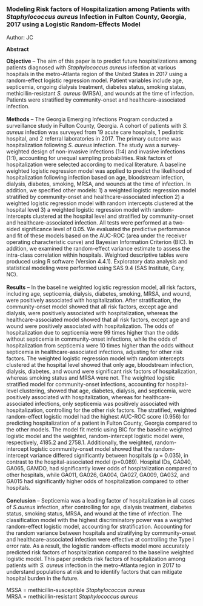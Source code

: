 ### Modeling Risk factors of Hospitalization among Patients with *Staphylococcus aureus* Infection in Fulton County, Georgia, 2017 using a Logistic Random-Effects Model
Author: JC<br>

**Abstract**

**Objective** – The aim of this paper is to predict future hospitalizations among patients diagnosed with *Staphylococcus aureus* infection at various hospitals in the metro-Atlanta region of the United States in 2017 using a random-effect logistic regression model. Patient variables include age, septicemia, ongoing dialysis treatment, diabetes status, smoking status, methicillin-resistant *S. aureus* (MRSA), and wounds at the time of infection. Patients were stratified by community-onset and healthcare-associated infection.<br><br>
**Methods** – The Georgia Emerging Infections Program conducted a surveillance study in Fulton County, Georgia. A cohort of patients with *S. aureus* infection was surveyed from 19 acute care hospitals, 1 pediatric hospital, and 2 referral laboratories in 2017. The primary outcome was hospitalization following *S. aureus* infection. The study was a survey-weighted design of non-invasive infections (1:4) and invasive infections (1:1), accounting for unequal sampling probabilities. Risk factors of hospitalization were selected according to medical literature. A baseline weighted logistic regression model was applied to predict the likelihood of hospitalization following infection based on age, bloodstream infection, dialysis, diabetes, smoking, MRSA, and wounds at the time of infection. In addition, we specified other models: 1) a weighted logistic regression model stratified by community-onset and healthcare-associated infection 2) a weighted logistic regression model with random intercepts clustered at the hospital level 3) a weighted logistic regression model with random-intercepts clustered at the hospital level and stratified by community-onset and healthcare-associated infection. All tests were performed at a two-sided significance level of 0.05. We evaluated the predictive performance and fit of these models based on the AUC-ROC (area under the receiver operating characteristic curve) and Bayesian Information Criterion (BIC). In addition, we examined the random-effect variance estimate to assess the intra-class correlation within hospitals. Weighted descriptive tables were produced using R software (Version 4.4.1). Exploratory data analysis and statistical modeling were performed using SAS 9.4 (SAS Institute, Cary, NC).<br><br>
**Results** – In the baseline weighted logistic regression model, all risk factors, including age, septicemia, dialysis, diabetes, smoking, MRSA, and wound, were positively associated with hospitalization. After stratification, the community-onset model showed that all risk factors, except age and dialysis, were positively associated with hospitalization, whereas the healthcare-associated model showed that all risk factors, except age and wound were positively associated with hospitalization. The odds of hospitalization due to septicemia were 99 times higher than the odds without septicemia in community-onset infections, while the odds of hospitalization from septicemia were 10 times higher than the odds without septicemia in healthcare-associated infections, adjusting for other risk factors. The weighted logistic regression model with random intercepts clustered at the hospital level showed that only age, bloodstream infection, dialysis, diabetes, and wound were significant risk factors of hospitalization, whereas smoking status and MRSA were not. The weighted logistic stratified model for community-onset infections, accounting for hospital-level clustering, showed that age, diabetes, dialysis, and septicemia, were positively associated with hospitalization, whereas for healthcare-associated infections, only septicemia was positively associated with hospitalization, controlling for the other risk factors. The stratified, weighted random-effect logistic model had the highest AUC-ROC score (0.956) for predicting hospitalization of a patient in Fulton County, Georgia compared to the other models. The model fit metric using BIC for the baseline weighted logistic model and the weighted, random-intercept logistic model were, respectively, 4185.2 and 2758.1. Additionally, the weighted, random-intercept logistic community-onset model showed that the random-intercept variance differed significantly between hospitals (p = 0.035), in contrast to the hospital-associated model (p=0.089). Hospital IDs, GA040, GA065, GAMDO, had significantly lower odds of hospitalization compared to other hospitals, while GA011, GA026, GA004, GA027, GA009, GA032, and GA015 had significantly higher odds of hospitalization compared to other hospitals.<br><br>
**Conclusion** – Septicemia was a leading factor of hospitalization in all cases of *S.aureus* infection, after controlling for age, dialysis treatment, diabetes status, smoking status, MRSA, and wound at the time of infection. The classification model with the highest discriminatory power was a weighted random-effect logistic model, accounting for stratification. Accounting for the random variance between hospitals and stratifying by community-onset and healthcare-associated infection were effective at controlling the Type I error rate. As a result, the logistic random-effects model more accurately predicted risk factors of hospitalization compared to the baseline weighted logistic model. This paper predicts risk factors of hospitalization among patients with *S. aureus* infection in the metro-Atlanta region in 2017 to understand populations at risk and to identify factors that can mitigate hospital burden in the future.<br>


MSSA = methicillin-susceptible *Staphylococcus aureus*<br>
MRSA = methicillin-resistant *Staphylococcus aureus*
